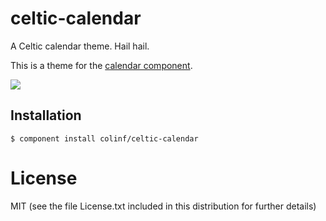 
# celtic-calendar

  A Celtic calendar theme. Hail hail.

  This is a theme for the [calendar component](http://cl.ly/2M0i270T2Q1m).

  ![](http://f.cl.ly/items/3F1J3v1p0N0r2l3z3a07/Image%202012.10.05%2012:42:11.png)

## Installation

    $ component install colinf/celtic-calendar

# License

  MIT (see the file License.txt included in this distribution for further details)
